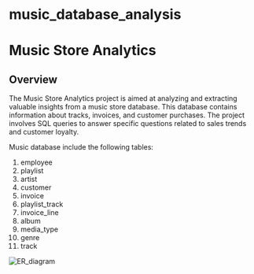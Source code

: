 # music_database_analysis
# Music Store Analytics

## Overview

The Music Store Analytics project is aimed at analyzing and extracting valuable insights from a music store database. This database contains information about tracks, invoices, and customer purchases. The project involves SQL queries to answer specific questions related to sales trends and customer loyalty.

Music database include the following tables:

1. employee
2. playlist
3. artist
4. customer
5. invoice
6. playlist_track
7. invoice_line
8. album
9. media_type
10. genre
11. track

![ER_diagram](https://github.com/rushi162004/music_database_analysis/assets/121552987/4728e82b-d5ad-4c5d-b361-fb9cab525f7f)

